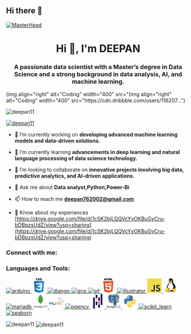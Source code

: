 ## Hi there 👋

[![MasterHead](https://www.google.com/imgres?imgurl=https%3A%2F%2Femeritus.org%2Fin%2Fwp-content%2Fuploads%2Fsites%2F3%2F2022%2F09%2Fdata-analyst.jpg.optimal.jpg&tbnid=jbLhb10KLUgdnM&vet=12ahUKEwjz3Lu44YaIAxU89qACHTikKswQMyhLegUIARCNAg..i&imgrefurl=https%3A%2F%2Femeritus.org%2Fin%2Flearn%2Fdata-analyst-roles-and-responsibilities%2F&docid=mNLg5ttr_vVcqM&w=1000&h=521&q=data%20analyst%20images&ved=2ahUKEwjz3Lu44YaIAxU89qACHTikKswQMyhLegUIARCNAg)](https://DEEPAN.io)
<h1 align="center">Hi 👋, I'm DEEPAN</h1>
<h3 align="center">A passionate data scientist with a Master’s degree in Data Science and a strong background in data analysis, AI, and machine learning.</h3>
(img align="right" alt="Coding" width="400" src="(img align="right" alt="Coding" width="400" src="https://cdn.dribbble.com/users/116207...")


<p align="left"> <img src="https://komarev.com/ghpvc/?username=deepan11&label=Profile%20views&color=0e75b6&style=flat" alt="deepan11" /> </p>

<p align="left"> <a href="https://github.com/ryo-ma/github-profile-trophy"><img src="https://github-profile-trophy.vercel.app/?username=deepan11" alt="deepan11" /></a> </p>

- 🔭 I’m currently working on **developing advanced machine learning models and data-driven solutions.**

- 🌱 I’m currently learning **advancements in deep learning and natural language processing of data science technology.**

- 👯 I’m looking to collaborate on **innovative projects involving big data, predictive analytics, and AI-driven applications.**

- 💬 Ask me about **Data analyst,Python,Power-Bi**

- 📫 How to reach me **deepan762002@gmail.com**

- 📄 Know about my experiences [https://drive.google.com/file/d/1cSK2bjLQQVcYvOKBuGvCru-bDBpzsUdZ/view?usp=sharing](https://drive.google.com/file/d/1cSK2bjLQQVcYvOKBuGvCru-bDBpzsUdZ/view?usp=sharing)

<h3 align="left">Connect with me:</h3>
<p align="left">
</p>

<h3 align="left">Languages and Tools:</h3>
<p align="left"> <a href="https://www.arduino.cc/" target="_blank" rel="noreferrer"> <img src="https://cdn.worldvectorlogo.com/logos/arduino-1.svg" alt="arduino" width="40" height="40"/> </a> <a href="https://www.w3schools.com/css/" target="_blank" rel="noreferrer"> <img src="https://raw.githubusercontent.com/devicons/devicon/master/icons/css3/css3-original-wordmark.svg" alt="css3" width="40" height="40"/> </a> <a href="https://www.djangoproject.com/" target="_blank" rel="noreferrer"> <img src="https://cdn.worldvectorlogo.com/logos/django.svg" alt="django" width="40" height="40"/> </a> <a href="https://cloud.google.com" target="_blank" rel="noreferrer"> <img src="https://www.vectorlogo.zone/logos/google_cloud/google_cloud-icon.svg" alt="gcp" width="40" height="40"/> </a> <a href="https://git-scm.com/" target="_blank" rel="noreferrer"> <img src="https://www.vectorlogo.zone/logos/git-scm/git-scm-icon.svg" alt="git" width="40" height="40"/> </a> <a href="https://www.w3.org/html/" target="_blank" rel="noreferrer"> <img src="https://raw.githubusercontent.com/devicons/devicon/master/icons/html5/html5-original-wordmark.svg" alt="html5" width="40" height="40"/> </a> <a href="https://www.adobe.com/in/products/illustrator.html" target="_blank" rel="noreferrer"> <img src="https://www.vectorlogo.zone/logos/adobe_illustrator/adobe_illustrator-icon.svg" alt="illustrator" width="40" height="40"/> </a> <a href="https://developer.mozilla.org/en-US/docs/Web/JavaScript" target="_blank" rel="noreferrer"> <img src="https://raw.githubusercontent.com/devicons/devicon/master/icons/javascript/javascript-original.svg" alt="javascript" width="40" height="40"/> </a> <a href="https://www.linux.org/" target="_blank" rel="noreferrer"> <img src="https://raw.githubusercontent.com/devicons/devicon/master/icons/linux/linux-original.svg" alt="linux" width="40" height="40"/> </a> <a href="https://mariadb.org/" target="_blank" rel="noreferrer"> <img src="https://www.vectorlogo.zone/logos/mariadb/mariadb-icon.svg" alt="mariadb" width="40" height="40"/> </a> <a href="https://www.mongodb.com/" target="_blank" rel="noreferrer"> <img src="https://raw.githubusercontent.com/devicons/devicon/master/icons/mongodb/mongodb-original-wordmark.svg" alt="mongodb" width="40" height="40"/> </a> <a href="https://www.mysql.com/" target="_blank" rel="noreferrer"> <img src="https://raw.githubusercontent.com/devicons/devicon/master/icons/mysql/mysql-original-wordmark.svg" alt="mysql" width="40" height="40"/> </a> <a href="https://opencv.org/" target="_blank" rel="noreferrer"> <img src="https://www.vectorlogo.zone/logos/opencv/opencv-icon.svg" alt="opencv" width="40" height="40"/> </a> <a href="https://pandas.pydata.org/" target="_blank" rel="noreferrer"> <img src="https://raw.githubusercontent.com/devicons/devicon/2ae2a900d2f041da66e950e4d48052658d850630/icons/pandas/pandas-original.svg" alt="pandas" width="40" height="40"/> </a> <a href="https://www.postgresql.org" target="_blank" rel="noreferrer"> <img src="https://raw.githubusercontent.com/devicons/devicon/master/icons/postgresql/postgresql-original-wordmark.svg" alt="postgresql" width="40" height="40"/> </a> <a href="https://www.python.org" target="_blank" rel="noreferrer"> <img src="https://raw.githubusercontent.com/devicons/devicon/master/icons/python/python-original.svg" alt="python" width="40" height="40"/> </a> <a href="https://scikit-learn.org/" target="_blank" rel="noreferrer"> <img src="https://upload.wikimedia.org/wikipedia/commons/0/05/Scikit_learn_logo_small.svg" alt="scikit_learn" width="40" height="40"/> </a> <a href="https://seaborn.pydata.org/" target="_blank" rel="noreferrer"> <img src="https://seaborn.pydata.org/_images/logo-mark-lightbg.svg" alt="seaborn" width="40" height="40"/> </a> </p>

<p><img align="left" src="https://github-readme-stats.vercel.app/api/top-langs?username=deepan11&show_icons=true&locale=en&layout=compact" alt="deepan11" /></p>

<p>&nbsp;<img align="center" src="https://github-readme-stats.vercel.app/api?username=deepan11&show_icons=true&locale=en" alt="deepan11" /></p>
